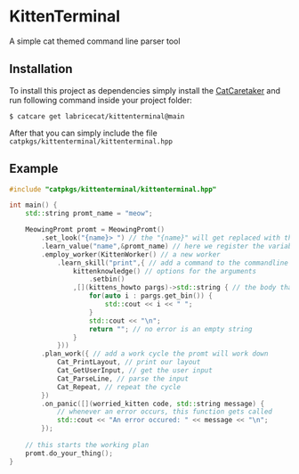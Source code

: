 # KittenTerminal
A simple cat themed command line parser tool

## Installation
To install this project as dependencies simply install the [CatCaretaker](https://github.com/labricecat/catcaretaker) and run following command inside your project folder:
```
$ catcare get labricecat/kittenterminal@main
```
After that you can simply include the file `catpkgs/kittenterminal/kittenterminal.hpp`

## Example
```cpp
#include "catpkgs/kittenterminal/kittenterminal.hpp"

int main() {
    std::string promt_name = "meow";

    MeowingPromt promt = MeowingPromt()
        .set_look("{name}> ") // the "{name}" will get replaced with the value of "promt_name"
        .learn_value("name",&promt_name) // here we register the variable
        .employ_worker(KittenWorker() // a new worker
            .learn_skill("print",{ // add a command to the commandline
                kittenknowledge() // options for the arguments
                    .setbin()
                ,[](kittens_howto pargs)->std::string { // the body that gets executed, returns an error message
                    for(auto i : pargs.get_bin()) {
                        std::cout << i << " ";
                    }
                    std::cout << "\n";
                    return ""; // no error is an empty string
                }
            }))
        .plan_work({ // add a work cycle the promt will work down
            Cat_PrintLayout, // print our layout
            Cat_GetUserInput, // get the user input
            Cat_ParseLine, // parse the input
            Cat_Repeat, // repeat the cycle
        })
        .on_panic([](worried_kitten code, std::string message) { 
            // whenever an error occurs, this function gets called
            std::cout << "An error occured: " << message << "\n";
        });
    
    // this starts the working plan
    promt.do_your_thing();
}
```
